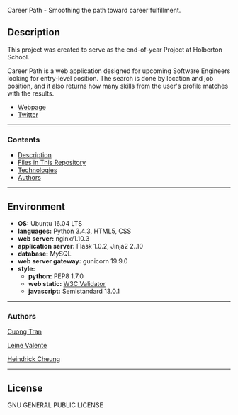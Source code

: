 Career Path - Smoothing the path toward career fulfillment.

## Description

This project was created to serve as the end-of-year Project at Holberton School.

Career Path is a web application designed for upcoming Software Engineers looking for entry-level position. The search is done by location and job position, and it also returns how many skills from the user's profile matches with the results.

* [Webpage](http://careerpath.website/)
* [Twitter](https://twitter.com/TeamCareerPath)

---

### Contents

* [Description](https://github.com/hcheung01/Career_path#description)
* [Files in This Repository](https://github.com/hcheung01/Career_path#files-in-this-repository)
* [Technologies](https://github.com/hcheung01/Career_path#technologies-used)
* [Authors](https://github.com/hcheung01/Career_path#authors)

---

## Environment
* __OS:__ Ubuntu 16.04 LTS
* __languages:__ Python 3.4.3, HTML5, CSS
* __web server:__ nginx/1.10.3
* __application server:__ Flask 1.0.2, Jinja2 2..10
* __database:__ MySQL
* __web server gateway:__ gunicorn 19.9.0
* __style:__
  * __python:__ PEP8 1.7.0
  * __web static:__ [W3C Validator](https://validator.w3.org/)
  * __javascript:__ Semistandard 13.0.1

---

### Authors

[Cuong Tran](https://github.com/JackWanaCode)

[Leine Valente](https://github.com/leinefran)

[Heindrick Cheung](https://github.com/hcheung01)

---
## License
GNU GENERAL PUBLIC LICENSE